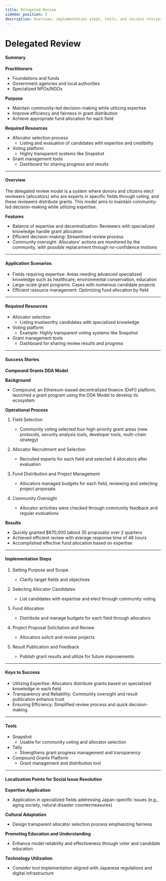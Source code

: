 ```yaml
---
title: Delegated Review
sidebar_position: 5
description: Overview, implementation steps, tools, and success stories of Delegated Review.
---
```


# Delegated Review

#### Summary

**Practitioners**
* Foundations and funds
* Government agencies and local authorities
* Specialized NPOs/NGOs

**Purpose**
* Maintain community-led decision-making while utilizing expertise
* Improve efficiency and fairness in grant distribution
* Achieve appropriate fund allocation for each field

**Required Resources**
* Allocator selection process
  * Listing and evaluation of candidates with expertise and credibility
* Voting platform
  * Highly transparent systems like Snapshot
* Grant management tools
  * Dashboard for sharing progress and results

***

#### Overview

The delegated review model is a system where donors and citizens elect reviewers (allocators) who are experts in specific fields through voting, and these reviewers distribute grants. This model aims to maintain community-led decision-making while utilizing expertise.

**Features**
* Balance of expertise and decentralization: Reviewers with specialized knowledge handle grant allocation
* Efficient decision-making: Streamlined review process
* Community oversight: Allocators' actions are monitored by the community, with possible replacement through no-confidence motions

***

#### Application Scenarios

* Fields requiring expertise: Areas needing advanced specialized knowledge such as healthcare, environmental conservation, education
* Large-scale grant programs: Cases with numerous candidate projects
* Efficient resource management: Optimizing fund allocation by field

***

#### Required Resources

* Allocator selection
  * Listing trustworthy candidates with specialized knowledge
* Voting platform
  * Example: Highly transparent voting systems like Snapshot
* Grant management tools
  * Dashboard for sharing review results and progress

***

#### Success Stories

**Compound Grants DDA Model**

**Background**
* Compound, an Ethereum-based decentralized finance (DeFi) platform, launched a grant program using the DDA Model to develop its ecosystem

**Operational Process**

1. Field Selection
   * Community voting selected four high-priority grant areas (new protocols, security analysis tools, developer tools, multi-chain strategy)

2. Allocator Recruitment and Selection
   * Recruited experts for each field and selected 4 allocators after evaluation

3. Fund Distribution and Project Management
   * Allocators managed budgets for each field, reviewing and selecting project proposals

4. Community Oversight
   * Allocator activities were checked through community feedback and regular evaluations

**Results**
* Quickly granted $670,000 (about 35 proposals) over 2 quarters
* Achieved efficient review with average response time of 48 hours
* Accomplished effective fund allocation based on expertise

***

#### Implementation Steps

1. Setting Purpose and Scope
   * Clarify target fields and objectives

2. Selecting Allocator Candidates
   * List candidates with expertise and elect through community voting

3. Fund Allocation
   * Distribute and manage budgets for each field through allocators

4. Project Proposal Solicitation and Review
   * Allocators solicit and review projects

5. Result Publication and Feedback
   * Publish grant results and utilize for future improvements

***

#### Keys to Success

* Utilizing Expertise: Allocators distribute grants based on specialized knowledge in each field
* Transparency and Reliability: Community oversight and result publication enhance trust
* Ensuring Efficiency: Simplified review process and quick decision-making

***

#### Tools

* Snapshot
  * Usable for community voting and allocator selection
* Tally
  * Strengthens grant progress management and transparency
* Compound Grants Platform
  * Grant management and distribution tool

***

#### Localization Points for Social Issue Resolution

**Expertise Application**
* Application in specialized fields addressing Japan-specific issues (e.g., aging society, natural disaster countermeasures)

**Cultural Adaptation**
* Design transparent allocator selection process emphasizing fairness

**Promoting Education and Understanding**
* Enhance model reliability and effectiveness through voter and candidate education

**Technology Utilization**
* Consider tool implementation aligned with Japanese regulations and digital infrastructure 